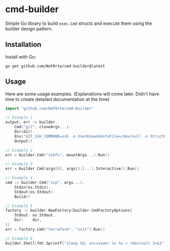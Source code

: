 # cmd-builder
Simple Go library to build `exec.Cmd` structs and execute them using the builder design pattern.

## Installation
Install with Go:
```
go get github.com/NoF0rte/cmd-builder@latest
```

## Usage
Here are some usage examples. (Explanations will come later. Didn't have time to create detailed documentation at the time)

```go
import "github.com/NoF0rte/cmd-builder"

// Example 1
output, err := builder.
	Cmd("git", cloneArgs...).
	Dir(dir).
	Env("GIT_SSH_COMMAND=ssh -o UserKnownHostsFile=/dev/null -o StrictHostKeyChecking=no").
	Output()

// Example 2
err = builder.Cmd("sshfs", mountArgs...).Run()

// Example 3
err = builder.Cmd(args[0], args[1:]...).Interactive().Run()

// Example 4
cmd := builder.Cmd("scp", args...).
	Stdin(os.Stdin).
	Stdout(os.Stdout).
	Build()

// Example 5
factory := builder.NewFactory(builder.CmdFactoryOptions{
	Stdout: os.Stdout,
	Dir:    dir,
})
err = factory.Cmd("terraform", "init").Run()

// Example 6 
builder.Shell(fmt.Sprintf("sleep %d; vncviewer %s %s > /dev/null 2>&1", options.Delay, options.PasswordFile, options.Host)).Start()
```
